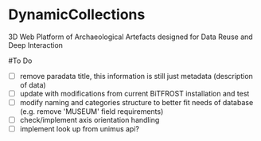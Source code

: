# DynamicCollections
3D Web Platform of Archaeological Artefacts designed for Data Reuse and Deep Interaction


#To Do
- [ ] remove paradata title, this information is still just metadata (description of data)
- [ ] update with modifications from current BiTFROST installation and test
- [ ] modify naming and categories structure to better fit needs of database (e.g. remove 'MUSEUM' field requirements)
- [ ] check/implement axis orientation handling
- [ ] implement look up from unimus api?
